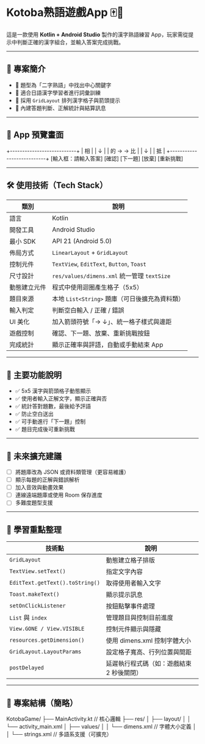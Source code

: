 # Kotoba熟語遊戲App 🀄📱

這是一款使用 **Kotlin + Android Studio** 製作的漢字熟語練習 App，玩家需從提示中判斷正確的漢字組合，並輸入答案完成挑戰。

---

## 🔰 專案簡介

- 🎯 題型為「二字熟語」中找出中心關鍵字
- 🧠 適合日語漢字學習者進行詞彙訓練
- 🧩 採用 `GridLayout` 排列漢字格子與箭頭提示
- 🧪 內建答題判斷、正解統計與結算訊息

---

## 📱 App 預覽畫面

+---------------------------+
| 相 |
| ↓ |
| 的 → → 比 |
| ↓ |
| 抵 |
+---------------------------+
[輸入框：請輸入答案]
[確認] [下一題] [放棄]
[重新挑戰]

---

## 🛠 使用技術（Tech Stack）

| 類別 | 說明 |
|------|------|
| 語言 | Kotlin |
| 開發工具 | Android Studio |
| 最小 SDK | API 21 (Android 5.0) |
| 佈局方式 | `LinearLayout` + `GridLayout` |
| 控制元件 | `TextView`, `EditText`, `Button`, `Toast` |
| 尺寸設計 | `res/values/dimens.xml` 統一管理 `textSize` |
| 動態建立元件 | 程式中使用迴圈產生格子（5x5） |
| 題目來源 | 本地 `List<String>` 題庫（可日後擴充為資料類） |
| 輸入判定 | 判斷空白輸入 / 正確 / 錯誤 |
| UI 美化 | 加入箭頭符號「→ ↓」、統一格子樣式與邊距 |
| 遊戲控制 | 確認、下一題、放棄、重新挑戰按鈕 |
| 完成統計 | 顯示正確率與評語，自動或手動結束 App |

---

## 📌 主要功能說明

- ✅ 5x5 漢字與箭頭格子動態顯示
- ✅ 使用者輸入正解文字，顯示正確與否
- ✅ 統計答對題數，最後給予評語
- ✅ 防止空白送出
- ✅ 可手動進行「下一題」控制
- ✅ 題目完成後可重新挑戰

---

## 🔄 未來擴充建議

- [ ] 將題庫改為 JSON 或資料類管理（更容易維護）
- [ ] 顯示每題的正解與錯誤解析
- [ ] 加入音效與動畫效果
- [ ] 連線遠端題庫或使用 Room 保存進度
- [ ] 多難度題型支援

---

## 🧠 學習重點整理

| 技術點 | 說明 |
|--------|------|
| `GridLayout` | 動態建立格子排版 |
| `TextView.setText()` | 指定文字內容 |
| `EditText.getText().toString()` | 取得使用者輸入文字 |
| `Toast.makeText()` | 顯示提示訊息 |
| `setOnClickListener` | 按鈕點擊事件處理 |
| `List` 與 `index` | 管理題目與控制目前進度 |
| `View.GONE / View.VISIBLE` | 控制元件顯示與隱藏 |
| `resources.getDimension()` | 使用 dimens.xml 控制字體大小 |
| `GridLayout.LayoutParams` | 設定格子寬高、行列位置與間距 |
| `postDelayed` | 延遲執行程式碼（如：遊戲結束 2 秒後關閉） |

---

## 📂 專案結構（簡略）

KotobaGame/
├── MainActivity.kt // 核心邏輯
├── res/
│ ├── layout/
│ │ └── activity_main.xml
│ ├── values/
│ │ └── dimens.xml // 字體大小定義
│ │ └── strings.xml // 多語系支援（可擴充）

